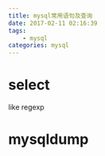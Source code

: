 ```yaml
---
title: mysql常用语句及查询
date: 2017-02-11 02:16:39
tags:
    - mysql
categories: mysql
---
```

# select
like
regexp
# mysqldump